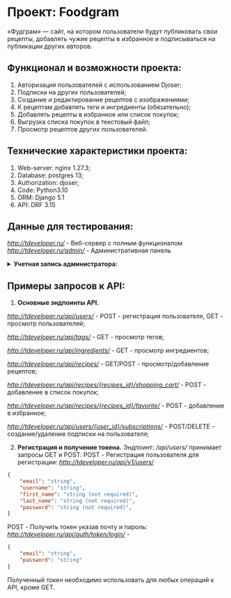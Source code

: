 # Проект: Foodgram

«Фудграм» — сайт, на котором пользователи будут публиковать свои рецепты, добавлять чужие рецепты в избранное и подписываться на публикации других авторов.

## Функционал и возможности проекта:

1. Авторизация пользователей с использованием Djoser;
2. Подписки на других пользователей;
3. Создание и редактирование рецептов с изображениями;
4. К рецептам добавлять теги и ингредиенты (обязательно);
5. Добавлять рецепты в избранное или список покупок;
6. Выгрузка списка покупок в текстовый файл;
7. Просмотр рецептов других пользователей.

## Технические характеристики проекта:

1. Web-server: nginx 1.27.3;
2. Database: postgres 13;
3. Authorization: djoser;
4. Code: Python3.10
5. ORM: Django 5.1
6. API: DRF 3.15

## Данные для тестирования:

*http://tdeveloper.ru/* - Веб-сервер с полным функционалом
*http://tdeveloper.ru/admin/* - Административная панель

<details>
<summary> <b>Учетная запись администратора:</b> </summary>
  username: *test_admin*
  password: *Qq123456*
</details>

## Примеры запросов к API:

1. **Основные эндпоинты API.**

*http://tdeveloper.ru/api/users/* - POST - регистрация пользователя, GET - просмотр пользователей;

*http://tdeveloper.ru/api/tags/* - GET - просмотр тегов;

*http://tdeveloper.ru/api/ingredients/* - GET - просмотр ингредиентов;

*http://tdeveloper.ru/api/recipes/* - GET/POST - просмотр/добавление рецептов;

*http://tdeveloper.ru/api/recipes/{recipes_id}/shopping_cart/* - POST - добавление в список покупок;

*http://tdeveloper.ru/api/recipes/{recipes_id}/favorite/* - POST - добавление в избранное;

*http://tdeveloper.ru/api/users/{user_id}/subscriptions/* - POST/DELETE - создание/удаление подписки на пользователя;

2. **Регистрация и получение токена.**
Эндпоинт: */api/users/* принимает запросы GET и POST.
POST - Регистрация пользователя для регистрации:
*http://tdeveloper.ru/api/v1/users/* 
```json
{
    "email": "string",
    "username": "string",
    "first_name": "string (not required)",
    "last_name": "string (not required)",
    "password": "string (not required)",
}
```
POST - Получить токен указав почту и пароль:
*http://tdeveloper.ru/api/auth/token/login/* -
```json
{
    "email": "string",
    "password": "string"
}
```
Полученный токен необходимо использовать для любых операций к API, кроме GET.
